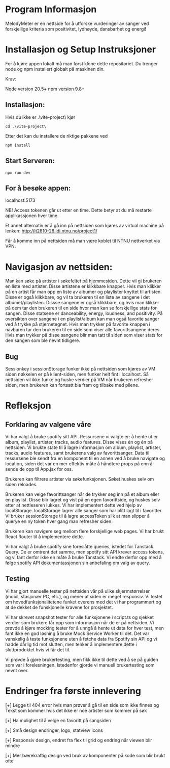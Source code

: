 # Program Informasjon

MelodyMeter er en nettside for å utforske vurderinger av sanger ved forskjellige kriteria som positivitet, lydhøyde, dansbarhet og energi!

# Installasjon og Setup Instruksjoner

For å kjøre appen lokalt må man først klone dette repositoriet. Du trenger node og npm installert globalt på maskinen din.

Krav:

Node version 20.5+
npm version 9.8+

## Installasjon:

Hvis du ikke er .\vite-project\ kjør

`cd .\vite-project\`

Etter det kan du installere de riktige pakkene ved

`npm install`


## Start Serveren:

`npm run dev`

## For å besøke appen:

localhost:5173

NB! Access tokenen går ut etter en time. Dette betyr at du må restarte applikassjonen hver time.

Et annet alternativ er å gå inn på nettsiden som kjøres av virtual machine på lenken: 
http://it2810-28.idi.ntnu.no/project1/

Får å komme inn på nettsiden må man være koblet til NTNU nettverket via VPN. 

# Navigasjon av nettsiden:

Man kan søke på artister i søkefeltet på hjemmesiden. Dette vil gi brukeren en liste med artister. Disse artistene er klikkbare knapper. Hvis man klikker på en artist får man opp en liste av albumer og playlister
knyttet til artisten. Disse er også klikkbare, og vil ta brukeren til en liste av sangene i det albumet/playlisten. Dissse sangene er også klikkbare, og hvis man klikker på dem tar den brukeren til en side hvor man
kan se forskjellige stats for sangen. Disse statsene er danceability, energy, loudness, and positivity. På oversikten over sangene i en playlist/album kan man også favorite sanger ved å trykke på stjernetegnet. 
Hvis man trykker på favorite knappen i navbaren tar den brukeren til en side som viser alle favorittsangene deres. Hvis man trykker på disse sangene blir man tatt til siden som viser stats for den sangen som ble nevnt tidligere.

## Bug

Sessionkey i sessionStorage funker ikke på nettsiden som kjøres av VM siden nøkkelen er på klient-siden, men funker helt fint i localhost. Så nettsiden vil ikke funke og huske verdier på VM når brukeren refresher siden, men brukeren kan fortsatt bla fram og tilbake med pilene.


# Refleksjon

## Forklaring av valgene våre

Vi har valgt å bruke spotify sitt API. Ressursene vi valgte er: å hente ut er album, playlist, artister, tracks, audio features. Disse vises én og én på nettsiden. Vi brukte state til å lagre informasjon om album, playlist, artister, tracks, audio features, samt brukerens valg av favorittsanger. Data til ressursene ble sendt fra en komponent til en annen ved å bruke navigate og location, siden det var en mer effektiv måte å håndtere props på enn å sende de opp til App.jsx for oss.

Brukeren kan filtrere artister via søkefunksjonen. Søket huskes selv om siden reloades.

Brukeren kan velge favorittsanger når de trykker seg inn på et album eller en playlist. Disse blir lagret og vist på en egen favorittside, og huskes selv etter at nettleseren lukkes. Vi har implementert dette ved hjelp av localStorage. localStorage lagrer alle sanger som har blitt lagt til i favoritter. Vi bruker sessionStorage til å lagre accessToken slik at man slipper å querye en ny token hver gang man refresher siden. 

Brukeren kan navigere seg mellom flere forskjellige web pages. Vi har brukt React Router til å implementere dette.


Vi har valgt å bruke spotify sine foreslåtte queries, istedet for Tanstack Query. De er omtrent det samme, men spotify sitt API krever access tokens, og vi fant derfor ikke en måte å bruke Tanstack. Vi endte derfor opp med å følge spotify API dokumentassjonen sin anbefaling om valg av query.



## Testing

Vi har gjort manuelle tester på nettsiden vår på ulike skjermstørrelser (mobil, stasjonær PC, etc.), og mener at siden er meget responsiv. Vi testet om hovedfunksjonalitetene funket overens med det vi har programmert og at de dekket de funskjonelle kravene for prosjektet.

Vi har skrevet snapshot tester for alle funksjonene i script.ts og sjekket verdier som brukere får opp som informasjon når de 
er på nettsiden. Vi prøvde å kjøre mocking tester for å unngå å hente ut data for hver test, men fant ikke en god løsning å bruke Mock Service Worker til det. Det var vanskelig å teste funksjonene uten å fetche data fra Spotify sin API og vi hadde dårlig tid mot slutten, men tenker å implementere dette i sluttproduktet hvis vi får det til.

Vi prøvde å gjøre brukertesting, men fikk ikke til dette ved å se på guiden som var i forelesningen. Istedenfor gjorde vi manuell brukertesting som nevnt over. 

# Endringer fra første innlevering

 [+] Legge til 404 error hvis man prøver å gå til en side som ikke finnes og Tekst som kommer hvis det ikke er noe artister som kommer på søk

 [+] Ha mulighet til å velge en favoritt på sangsiden

 [+] Små design endringer, logo, statview icons

 [+] Responsiv design, endret fra flex til grid og endring når viewen blir mindre

 [+] Mer bærekraftig design ved bruk av komponenter på kode som blir brukt ofte